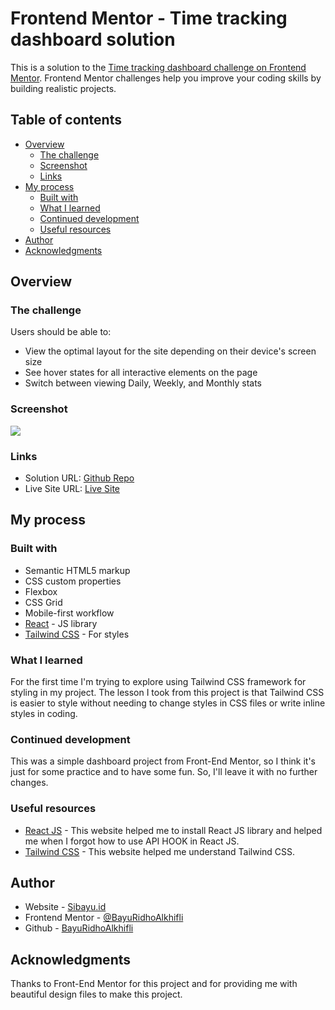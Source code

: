 # Frontend Mentor - Time tracking dashboard solution

This is a solution to the [Time tracking dashboard challenge on Frontend Mentor](https://www.frontendmentor.io/challenges/time-tracking-dashboard-UIQ7167Jw). Frontend Mentor challenges help you improve your coding skills by building realistic projects.

## Table of contents

- [Overview](#overview)
  - [The challenge](#the-challenge)
  - [Screenshot](#screenshot)
  - [Links](#links)
- [My process](#my-process)
  - [Built with](#built-with)
  - [What I learned](#what-i-learned)
  - [Continued development](#continued-development)
  - [Useful resources](#useful-resources)
- [Author](#author)
- [Acknowledgments](#acknowledgments)

## Overview

### The challenge

Users should be able to:

- View the optimal layout for the site depending on their device's screen size
- See hover states for all interactive elements on the page
- Switch between viewing Daily, Weekly, and Monthly stats

### Screenshot

![](./screenshot.jpg)

### Links

- Solution URL: [Github Repo](https://github.com/BayuRidhoAlkhifli/time-tracking-dashboard-main)
- Live Site URL: [Live Site](https://bayuridhoalkhifli.github.io/time-tracking-dashboard-main)

## My process

### Built with

- Semantic HTML5 markup
- CSS custom properties
- Flexbox
- CSS Grid
- Mobile-first workflow
- [React](https://reactjs.org/) - JS library
- [Tailwind CSS](https://tailwindcss.com/) - For styles

### What I learned

For the first time I'm trying to explore using Tailwind CSS framework for styling in my project. The lesson I took from this project is that Tailwind CSS is easier to style without needing to change styles in CSS files or write inline styles in coding.

### Continued development

This was a simple dashboard project from Front-End Mentor, so I think it's just for some practice and to have some fun. So, I'll leave it with no further changes.

### Useful resources

- [React JS](https://reactjs.org/docs/getting-started.html) - This website helped me to install React JS library and helped me when I forgot how to use API HOOK in React JS.
- [Tailwind CSS](https://tailwindcss.com) - This website helped me understand Tailwind CSS.

## Author

- Website - [Sibayu.id](https://sibayu.id/)
- Frontend Mentor - [@BayuRidhoAlkhifli](https://www.frontendmentor.io/profile/BayuRidhoAlkhifli)
- Github - [BayuRidhoAlkhifli](https://github.com/BayuRidhoAlkhifli)

## Acknowledgments

Thanks to Front-End Mentor for this project and for providing me with beautiful design files to make this project.
